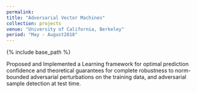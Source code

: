 ```yaml
---
permalink: 
title: "Adversarial Vector Machines"
collection: projects
venue: "University of California, Berkeley"
period: "May - August2018"
---
```


{% include base_path %}


Proposed and Implemented a Learning framework for optimal prediction confidence and theoretical guarantees for complete
robustness to norm-bounded adversarial perturbations on the training data, and adversarial sample detection at test time.

